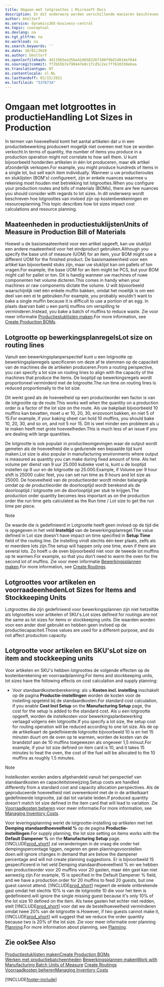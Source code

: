 ```yaml
---
title: Omgaan met lotgroottes | Microsoft Docs
description: In dit onderwerp worden verschillende manieren beschreven om met lotgroottes om te gaan.
author: bholtorf
ms.service: dynamics365-business-central
ms.topic: conceptual
ms.devlang: na
ms.tgt_pltfrm: na
ms.workload: na
ms.search.keywords: ''
ms.date: 10/01/2020
ms.author: bholtorf
ms.openlocfilehash: 4d119b5ea35ba41d658226f108f9bd14014ef644
ms.sourcegitcommit: ff2b55b7e790447e0c1fcd5c2ec7f7610338ebaa
ms.translationtype: HT
ms.contentlocale: nl-NL
ms.lasthandoff: 02/15/2021
ms.locfileid: "5376734"
---
```

# <a name="handling-lot-sizes-in-production"></a><span data-ttu-id="87a22-103">Omgaan met lotgroottes in productie</span><span class="sxs-lookup"><span data-stu-id="87a22-103">Handling Lot Sizes in Production</span></span>
<span data-ttu-id="87a22-104">In termen van hoeveelheid komt het aantal artikelen dat u in een productiebewerking produceert mogelijk niet overeen met hoe ze worden verkocht.</span><span class="sxs-lookup"><span data-stu-id="87a22-104">In terms of quantity, the number of items you produce in a production operation might not correlate to how sell them.</span></span> <span data-ttu-id="87a22-105">U kunt bijvoorbeeld honderden artikelen in één lot produceren, maar elk artikel afzonderlijk verkopen.</span><span class="sxs-lookup"><span data-stu-id="87a22-105">For example, you might produce hundreds of items in a single lot, but sell each item individually.</span></span> <span data-ttu-id="87a22-106">Wanneer u uw productieroutes en stuklijsten (BOM's) configureert, zijn er enkele nuances waarmee u rekening moet houden met betrekking tot lotgroottes.</span><span class="sxs-lookup"><span data-stu-id="87a22-106">When you configure your production routes and bills of materials (BOMs), there are few nuances you should consider with regards to lot sizes.</span></span> <span data-ttu-id="87a22-107">In dit onderwerp wordt beschreven hoe lotgroottes van invloed zijn op kostenberekeningen en resourceplanning.</span><span class="sxs-lookup"><span data-stu-id="87a22-107">This topic describes how lot sizes impact cost calculations and resource planning.</span></span>

## <a name="units-of-measure-in-production-bill-of-materials"></a><span data-ttu-id="87a22-108">Maateenheden in productiestuklijsten</span><span class="sxs-lookup"><span data-stu-id="87a22-108">Units of Measure in Production Bill of Materials</span></span>
<span data-ttu-id="87a22-109">Hoewel u de basismaateenheid voor een artikel opgeeft, kan uw stuklijst een andere maateenheid voor het eindproduct gebruiken.</span><span class="sxs-lookup"><span data-stu-id="87a22-109">Although you specify the base unit of measure (UOM) for an item, your BOM might use a different UOM for the finished product.</span></span> <span data-ttu-id="87a22-110">De basismaateenheid voor een artikel kan bijvoorbeeld stuks zijn, maar uw stuklijst kan om pallets of ton vragen.</span><span class="sxs-lookup"><span data-stu-id="87a22-110">For example, the base UOM for an item might be PCS, but your BOM might call for pallet or ton.</span></span> <span data-ttu-id="87a22-111">Dit is handig wanneer uw machines of ruwe componenten het volume dicteren.</span><span class="sxs-lookup"><span data-stu-id="87a22-111">This comes in handy when your machines or raw components dictate the volume.</span></span> <span data-ttu-id="87a22-112">U wilt bijvoorbeeld waarschijnlijk niet één enkele muffin bakken, omdat het moeilijk is om een deel van een ei te gebruiken.</span><span class="sxs-lookup"><span data-stu-id="87a22-112">For example, you probably wouldn't want to bake a single muffin because it is difficult to use a portion of an egg.</span></span> <span data-ttu-id="87a22-113">In plaats daarvan bakt u een partij muffins om verspilling te verminderen.</span><span class="sxs-lookup"><span data-stu-id="87a22-113">Instead, you bake a batch of muffins to reduce waste.</span></span> <span data-ttu-id="87a22-114">Zie voor meer informatie [Productiestuklijsten maken](production-how-to-create-production-boms.md).</span><span class="sxs-lookup"><span data-stu-id="87a22-114">For more information, see [Create Production BOMs](production-how-to-create-production-boms.md).</span></span>

## <a name="lot-size-on-routing-lines"></a><span data-ttu-id="87a22-115">Lotgrootte op bewerkingsplanregels</span><span class="sxs-lookup"><span data-stu-id="87a22-115">Lot size on routing lines</span></span>
<span data-ttu-id="87a22-116">Vanuit een bewerkingsplanperspectief kunt u een lotgrootte op bewerkingsplanregels specificeren om deze af te stemmen op de capaciteit van de machines die de artikelen produceren.</span><span class="sxs-lookup"><span data-stu-id="87a22-116">From a routing perspective, you can specify a lot size on routing lines to align with the capacity of the machines that produce the items.</span></span> <span data-ttu-id="87a22-117">De looptijd op bewerkingsregels wordt proportioneel verminderd met de lotgrootte.</span><span class="sxs-lookup"><span data-stu-id="87a22-117">The run time on routing lines is reduced proportionally to the lot size.</span></span> 

<span data-ttu-id="87a22-118">Dit werkt goed als de hoeveelheid op een productieorder een factor is van de lotgrootte op de route.</span><span class="sxs-lookup"><span data-stu-id="87a22-118">This works well when the quantity on a production order is a factor of the lot size on the route.</span></span> <span data-ttu-id="87a22-119">Als uw bakplaat bijvoorbeeld 10 muffins kan bevatten, moet u er 10, 20, 30, enzovoort bakken, en niet 5 of 15.</span><span class="sxs-lookup"><span data-stu-id="87a22-119">For example, if your baking sheet can hold 10 muffins, you should bake 10, 20, 30, and so on, and not 5 nor 15.</span></span>  <span data-ttu-id="87a22-120">Dit is veel minder een probleem als u te maken heeft met grote hoeveelheden.</span><span class="sxs-lookup"><span data-stu-id="87a22-120">This is much less of an issue if you are dealing with large quantities.</span></span>

<span data-ttu-id="87a22-121">De lotgrootte is ook populair in productieomgevingen waar de output wordt gemeten als de hoeveelheid die u gedurende een bepaalde tijd kunt maken.</span><span class="sxs-lookup"><span data-stu-id="87a22-121">Lot size is also popular in manufacturing environments where output is measured as quantity you can make during fixed amount of time.</span></span> <span data-ttu-id="87a22-122">Als het volume per dienst van 9 uur 25.000 kubieke voet is, kunt u de looptijd instellen op 9 uur en de lotgrootte op 25.000.</span><span class="sxs-lookup"><span data-stu-id="87a22-122">Example, if Volume per 9 hour shift is 25000 cubic feet, you can set run time as 9 hours and lot size as 25000.</span></span>
<span data-ttu-id="87a22-123">De hoeveelheid van de productieorder wordt minder belangrijk omdat op de productieorder de doorlooptijd wordt berekend als de doorlooptijd / lotgrootte om de doorlooptijd per stuk te krijgen.</span><span class="sxs-lookup"><span data-stu-id="87a22-123">The production order quantity becomes less important as on the production order the run time gets calculated as the Run time / Lot size to get the run time per piece.</span></span>
 
> [!NOTE]
> <span data-ttu-id="87a22-124">De waarde die is gedefinieerd in Lotgrootte heeft geen invloed op de tijd die is opgegeven in het veld **Insteltijd** van de bewerkingsplanregel.</span><span class="sxs-lookup"><span data-stu-id="87a22-124">The value defined in Lot size doesn't have impact on time specified in **Setup Time** field of the routing line.</span></span> <span data-ttu-id="87a22-125">De instelling vindt slechts één keer plaats, zelfs als er meerdere lots zijn.</span><span class="sxs-lookup"><span data-stu-id="87a22-125">The setup will happen only one time, even if there are several lots.</span></span> <span data-ttu-id="87a22-126">Zo hoeft u de oven bijvoorbeeld niet voor de tweede lot muffins op te warmen.</span><span class="sxs-lookup"><span data-stu-id="87a22-126">For example, so that you don’t need to warm the oven for the second lot of muffins.</span></span> <span data-ttu-id="87a22-127">Zie voor meer informatie [Bewerkingsplannen maken](production-how-to-create-routings.md).</span><span class="sxs-lookup"><span data-stu-id="87a22-127">For more information, see [Create Routings](production-how-to-create-routings.md).</span></span>

## <a name="lot-sizes-for-items-and-stockkeeping-units"></a><span data-ttu-id="87a22-128">Lotgroottes voor artikelen en voorraadeenheden</span><span class="sxs-lookup"><span data-stu-id="87a22-128">Lot Sizes for Items and Stockkeeping Units</span></span>
<span data-ttu-id="87a22-129">Lotgroottes die zijn gedefinieerd voor bewerkingsplannen zijn niet hetzelfde als lotgroottes voor artikelen of SKU's.</span><span class="sxs-lookup"><span data-stu-id="87a22-129">Lot sizes defined for routings are not the same as lot sizes for items or stockkeeping units.</span></span> <span data-ttu-id="87a22-130">Die waarden worden voor een ander doel gebruikt en hebben geen invloed op de productiecapaciteit.</span><span class="sxs-lookup"><span data-stu-id="87a22-130">Those values are used for a different purpose, and do not affect production capacity.</span></span> 

## <a name="lot-size-on-item-and-stockkeeping-units"></a><span data-ttu-id="87a22-131">Lotgrootte voor artikelen en SKU's</span><span class="sxs-lookup"><span data-stu-id="87a22-131">Lot size on item and stockkeeping units</span></span>
<span data-ttu-id="87a22-132">Voor artikelen en SKU's hebben lotgroottes de volgende effecten op de kostenberekening en voorraadplanning:</span><span class="sxs-lookup"><span data-stu-id="87a22-132">For items and stockkeeping units, lot sizes have the following effects on cost calculation and supply planning:</span></span>

* <span data-ttu-id="87a22-133">Voor standaardkostenberekening: als u **Kosten incl. instelling** inschakelt op de pagina **Productie-instellingen** worden de kosten voor de instelling opgeteld bij de standaardkosten.</span><span class="sxs-lookup"><span data-stu-id="87a22-133">For standard cost calculation, if you enable **Cost Incl Setup** on the **Manufacturing Setup** page, the cost for the setup is added to the standard cost.</span></span> <span data-ttu-id="87a22-134">Als u een lotgrootte opgeeft, worden de instelkosten voor bewerkingsplanbewerking verlaagd volgens één lotgrootte.</span><span class="sxs-lookup"><span data-stu-id="87a22-134">If you specify a lot size, the setup cost for routing operation will be reduced according to one lot size.</span></span> <span data-ttu-id="87a22-135">Als de op de artikelkaart de gedefinieerde lotgrootte bijvoorbeeld 10 is en het 15 minuten duurt om de oven op te warmen, worden de kosten van de brandstof aan de 10 muffins toegewezen als ongeveer 1,5 minuut.</span><span class="sxs-lookup"><span data-stu-id="87a22-135">For example, if your lot size defined on item card is 10, and it takes 15 minutes to heat the oven, the cost of the fuel will be allocated to the 10 muffins as roughly 1.5 minutes.</span></span> 

> [!NOTE]
> <span data-ttu-id="87a22-136">Instelkosten worden anders afgehandeld vanuit het perspectief van standaardkosten en capaciteitstoewijzing.</span><span class="sxs-lookup"><span data-stu-id="87a22-136">Setup costs are handled differently from a standard cost and capacity allocation perspectives.</span></span> <span data-ttu-id="87a22-137">Als de geproduceerde hoeveelheid niet overeenkomt met de in de artikelkaart gedefinieerde lotgrootte, zal dat tot variatie leiden.</span><span class="sxs-lookup"><span data-stu-id="87a22-137">If produced quantity doesn't match lot size defined in the item card that will lead to variation.</span></span> <span data-ttu-id="87a22-138">Zie [Voorraadkosten beheren](finance-manage-inventory-costs.md) voor meer informatie.</span><span class="sxs-lookup"><span data-stu-id="87a22-138">For more information, see [Managing Inventory Costs](finance-manage-inventory-costs.md).</span></span> <!--not sure that I got this part right seems to repeat the first example.-->

<span data-ttu-id="87a22-139">Voor leveringsplanning werkt de lotgrootte-instelling op artikelen met het **Demping standaardhoeveelheid %** op de pagina **Productie-instellingen**.</span><span class="sxs-lookup"><span data-stu-id="87a22-139">For supply planning, the lot size setting on items works with the **Default Dampener %** on the **Manufacturing Setup** page.</span></span> [!INCLUDE[prod_short](includes/prod_short.md)] <span data-ttu-id="87a22-140">zal veranderingen in de vraag die onder het dempingspercentage liggen, negeren en geen planningsvoorstellen doen.</span><span class="sxs-lookup"><span data-stu-id="87a22-140">will ignore changes in demand that are below the dampener percentage and will not create planning suggestions.</span></span> <span data-ttu-id="87a22-141">Er is bijvoorbeeld 15 gespecificeerd in het veld Demping standaardhoeveelheid % en we hebben een productieorder voor 20 muffins voor 20 gasten, maar één gast kan niet aanwezig zijn.</span><span class="sxs-lookup"><span data-stu-id="87a22-141">For example, 15 is specified in the Default Dampener % field, and we have a production order for 20 muffins to feed 20 guests, but one guest cannot attend.</span></span> [!INCLUDE[prod_short](includes/prod_short.md)] <span data-ttu-id="87a22-142">negeert de enkele ontbrekende gast omdat het slechts 10% is van de lotgrootte 10 die voor het item is gedefinieerd.</span><span class="sxs-lookup"><span data-stu-id="87a22-142">will ignore the single missing guest because it's only 10% of the lot size 10 defined on the item.</span></span> <span data-ttu-id="87a22-143">Als twee gasten het echter niet redden, stelt [!INCLUDE[prod_short](includes/prod_short.md)] voor dat we de bestelhoeveelheid verminderen omdat twee 20% van de lotgrootte is.</span><span class="sxs-lookup"><span data-stu-id="87a22-143">However, if two guests cannot make it, [!INCLUDE[prod_short](includes/prod_short.md)] will suggest that we reduce the order quantity because two is 20% of the lot size.</span></span> <span data-ttu-id="87a22-144">Zie voor meer informatie over planning [Planning](production-planning.md).</span><span class="sxs-lookup"><span data-stu-id="87a22-144">For more information about planning, see [Planning](production-planning.md).</span></span>

## <a name="see-also"></a><span data-ttu-id="87a22-145">Zie ook</span><span class="sxs-lookup"><span data-stu-id="87a22-145">See Also</span></span>
[<span data-ttu-id="87a22-146">Productiestuklijsten maken</span><span class="sxs-lookup"><span data-stu-id="87a22-146">Create Production BOMs</span></span>](production-how-to-create-production-boms.md)  
<span data-ttu-id="87a22-147">[Werken met productiebatcheenheden](production-how-to-use-the-manufacturing-batch-unit-of-measure.md)
[Bewerkingsplannen maken](production-how-to-create-routings.md)</span><span class="sxs-lookup"><span data-stu-id="87a22-147">[Work with Manufacturing Batch Units of Measure](production-how-to-use-the-manufacturing-batch-unit-of-measure.md)
[Create Routings](production-how-to-create-routings.md)</span></span>  
[<span data-ttu-id="87a22-148">Voorraadkosten beheren</span><span class="sxs-lookup"><span data-stu-id="87a22-148">Managing Inventory Costs</span></span>](finance-manage-inventory-costs.md)


[!INCLUDE[footer-include](includes/footer-banner.md)]